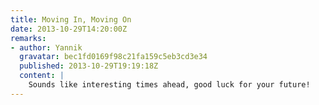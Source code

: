 ```yaml
---
title: Moving In, Moving On
date: 2013-10-29T14:20:00Z
remarks:
- author: Yannik
  gravatar: bec1fd0169f98c21fa159c5eb3cd3e34
  published: 2013-10-29T19:19:18Z
  content: |
    Sounds like interesting times ahead, good luck for your future!
---
```

